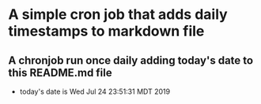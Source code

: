 A simple cron job that adds daily timestamps to markdown file
============================================================
## A chronjob run once daily adding today's date to this README.md file
* today's date is Wed Jul 24 23:51:31 MDT 2019
